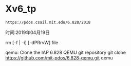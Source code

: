 # Xv6_tp
`https://pdos.csail.mit.edu/6.828/2018`

时间:2019年04月19日





rm [-f | -i] [-dPRrvW] file



qemu: 
Clone the IAP 6.828 QEMU git repository git clone https://github.com/mit-pdos/6.828-qemu.git qemu